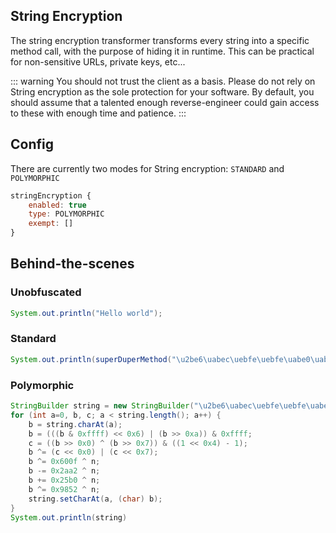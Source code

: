 ## String Encryption

The string encryption transformer transforms every string into a specific method call, with the purpose of hiding
it in runtime. This can be practical for non-sensitive URLs, private keys, etc...

::: warning
You should not trust the client as a basis. Please do not rely on String encryption as the sole protection for your
software. By default, you should assume that a talented enough reverse-engineer could gain access to these with 
enough time and patience.
:::


## Config

There are currently two modes for String encryption: `STANDARD` and `POLYMORPHIC`

```js
stringEncryption {
    enabled: true
    type: POLYMORPHIC
    exempt: []
}
```

## Behind-the-scenes

### Unobfuscated

```java
System.out.println("Hello world");
```

### Standard

```java
System.out.println(superDuperMethod("\u2be6\uabec\uebfe\uebfe\uabe0\uabf7\ue7f1", n ^ 0x9F878R));
```

### Polymorphic
```java
StringBuilder string = new StringBuilder("\u2be6\uabec\uebfe\uebfe\uabe0\uabf7\ue7f1\uabe0\u6bfa\uebfe\uabee\uabf5");
for (int a=0, b, c; a < string.length(); a++) {
    b = string.charAt(a);
    b = (((b & 0xffff) << 0x6) | (b >> 0xa)) & 0xffff;
    c = ((b >> 0x0) ^ (b >> 0x7)) & ((1 << 0x4) - 1);
    b ^= (c << 0x0) | (c << 0x7);
    b ^= 0x600f ^ n;
    b -= 0x2aa2 ^ n;
    b += 0x25b0 ^ n;
    b ^= 0x9852 ^ n;
    string.setCharAt(a, (char) b);
}
System.out.println(string)
```
